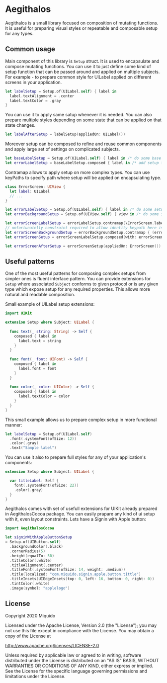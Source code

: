 #  Aegithalos

Aegithalos is a small library focused on composition of mutating functions. It is useful for preparing visual styles or repeatable and composable setup for any types.

## Common usage

Main component of this library is `Setup` struct. It is used to encapsulate and compose mutating functions. You can use it to just  define some kind of setup function that can be passed around and applied on multiple subjects. For example - to prepare common style for UILabel applied on different screens in your application.

```swift
let labelSetup = Setup.of(UILabel.self) { label in
  label.textAlignment = .center
  label.textColor = .gray
}
```

You can use it to apply same satup whenever it is needed. You can also prepare multiple styles depending on some state that can be applied on that state changes.

```swift
let labelAfterSetup = labelSetup(appliedOn: UILabel())
```

Moreover setup can be composed to refine and reuse common components and apply large set of settings on complicated subjects.

```swift
let baseLabelSetup = Setup.of(UILabel.self) { label in /* do some base setup */ }
let errorLabelSetup = baseLabelSetup.composed { label in /* add setup for errors */ }
```

Contramap allows to apply setup on more complex types. You can use keyPaths to specify path where setup will be applied on encapsulating type.

```swift
class ErrorScreen: UIView {
  let label: UILabel
  // ...
}

let errorLabelSetup = Setup.of(UILabel.self) { label in /* do some setup */ }
let errorBackgroundSetup = Setup.of(UIView.self) { view in /* do some setup */ }

let errorScreenLabelSetup = errorLabelSetup.contramap(\ErrorScreen.label)
// unfortunatelly constraint required to allow identity keypath here is not representable in Swift
let errorScreenBackgroundSetup = errorBackgroundSetup.contramap { (error: ErrorScreen) in error }
let errorScreenSetup = errorScreenLabelSetup.composed(with: errorScreenBackgroundSetup)

let errorScreenAfterSetup = errorScreenSetup(appliedOn: ErrorScreen())
```

## Useful patterns

One of the most useful patterns for composing complex setups from simpler ones is fluent interface pattern. You can provide extensions for `Setup` where associated `Subject` conforms to given protocol or is any given type which expose setup for any required properties. This allows more natural and readable composition.

Small example of UILabel setup extensions:

```swift
import UIKit

extension Setup where Subject: UILabel {
  
  func text(_ string: String) -> Self {
    composed { label in
      label.text = string
    }
  }
  
  func font(_ font: UIFont) -> Self {
    composed { label in
      label.font = font
    }
  }
  
  func color(_ color: UIColor) -> Self {
    composed { label in
      label.textColor = color
    }
  }
}
```

This small example allows us to prepare complex setup in more functional manner:

```swift
let labelSetup = Setup.of(UILabel.self)
  .font(.systemFont(ofSize: 12))
  .color(.gray)
  .text("Sample label")
```

You can use it also to prepare full styles for any of your application's components:

```swift
extension Setup where Subject: UILabel {

  var titleLabel: Self {
    font(.systemFont(ofSize: 22))
    .color(.gray)
  }
}
```

Aegithalos comes with set of usefull extensions for UIKit already prepared in AegithalosCocoa package. You can easily prapare any kind of ui setup with it, even layout constraints. Lets have a Signin with Apple button:

```swift
import AegithalosCocoa

let signinWithAppleButtonSetup
= Setup.of(UIButton.self)
  .backgroundColor(.black)
  .cornerRadius(5)
  .height(equalTo: 50)
  .titleColor(.white)
  .titleAlignment(.center)
  .titleFont(.systemFont(ofSize: 14, weight: .medium))
  .title(localized: "com.miquido.signin.apple.button.tittle")
  .titleInsets(UIEdgeInsets(top: 0, left: 16, bottom: 0, right: 0))
  .tintColor(.white)
  .image(symbol: "applelogo")
```

## License

Copyright 2020 Miquido

Licensed under the Apache License, Version 2.0 (the "License"); you may not use this file except in compliance with the License. You may obtain a copy of the License at

http://www.apache.org/licenses/LICENSE-2.0

Unless required by applicable law or agreed to in writing, software distributed under the License is distributed on an "AS IS" BASIS, WITHOUT WARRANTIES OR CONDITIONS OF ANY KIND, either express or implied. See the License for the specific language governing permissions and limitations under the License.